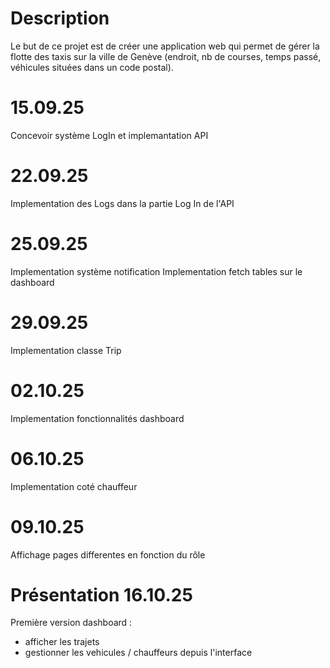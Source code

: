 # Description

Le but de ce projet est de créer une application web qui permet de gérer la flotte des taxis sur la ville de Genève  (endroit, nb de courses, temps passé, véhicules situées dans un code postal).

# 15.09.25

Concevoir système LogIn et implemantation API

# 22.09.25

Implementation des Logs dans la partie Log In de l'API

# 25.09.25

Implementation système notification
Implementation fetch tables sur le dashboard

# 29.09.25

Implementation classe Trip

# 02.10.25

Implementation fonctionnalités dashboard

# 06.10.25

Implementation coté chauffeur

# 09.10.25

Affichage pages differentes en fonction du rôle

# Présentation 16.10.25

Première version dashboard :
- afficher les trajets
- gestionner les vehicules / chauffeurs depuis l'interface
